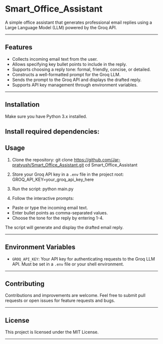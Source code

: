 # Smart_Office_Assistant

A simple office assistant that generates professional email replies using a Large Language Model (LLM) powered by the Groq API.

---

## Features

- Collects incoming email text from the user.
- Allows specifying key bullet points to include in the reply.
- Supports choosing a reply tone: formal, friendly, concise, or detailed.
- Constructs a well-formatted prompt for the Groq LLM.
- Sends the prompt to the Groq API and displays the drafted reply.
- Supports API key management through environment variables.

---

## Installation

Make sure you have Python 3.x installed.

Install required dependencies:
---

## Usage

1. Clone the repository:
git clone https://github.com/Jar-pratyush/Smart_Office_Assistant.git
cd Smart_Office_Assistant

2. Store your Groq API key in a `.env` file in the project root:
GROQ_API_KEY=your_groq_api_key_here

3. Run the script:
python main.py

4. Follow the interactive prompts:
- Paste or type the incoming email text.
- Enter bullet points as comma-separated values.
- Choose the tone for the reply by entering 1-4.

The script will generate and display the drafted email reply.

---

## Environment Variables

- `GROQ_API_KEY`: Your API key for authenticating requests to the Groq LLM API. Must be set in a `.env` file or your shell environment.

---

## Contributing

Contributions and improvements are welcome. Feel free to submit pull requests or open issues for feature requests and bugs.

---

## License

This project is licensed under the MIT License.

---





